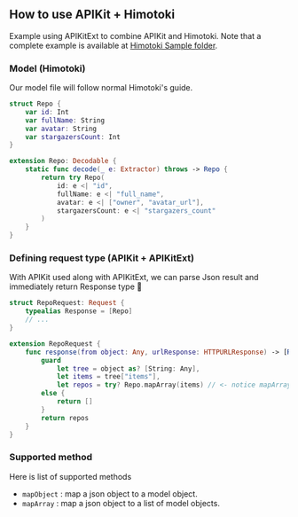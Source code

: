 ## How to use APIKit + Himotoki
Example using APIKitExt to combine APIKit and Himotoki.
Note that a complete example is available at [Himotoki Sample folder](https://github.com/DTVD/APIKitExt/tree/master/Example/Himotoki%20Sample).

### Model (Himotoki)
Our model file will follow normal Himotoki's guide.
```swift
struct Repo {
    var id: Int
    var fullName: String
    var avatar: String
    var stargazersCount: Int
}

extension Repo: Decodable {
    static func decode(_ e: Extractor) throws -> Repo {
        return try Repo(
            id: e <| "id",
            fullName: e <| "full_name",
            avatar: e <| ["owner", "avatar_url"],
            stargazersCount: e <| "stargazers_count"
        )
    }
}

```

### Defining request type (APIKit + APIKitExt)
With APIKit used along with APIKitExt, we can parse Json result and immediately return Response type :tada:
```swift
struct RepoRequest: Request {
    typealias Response = [Repo]
    // ...
}

extension RepoRequest {
    func response(from object: Any, urlResponse: HTTPURLResponse) -> [Repo] {
        guard
            let tree = object as? [String: Any],
            let items = tree["items"],
            let repos = try? Repo.mapArray(items) // <- notice mapArray method here !
        else {
            return []
        }
        return repos
    }
}
```

### Supported method
Here is list of supported methods
* `mapObject` : map a json object to a model object.
* `mapArray` : map a json object to a list of model objects.
